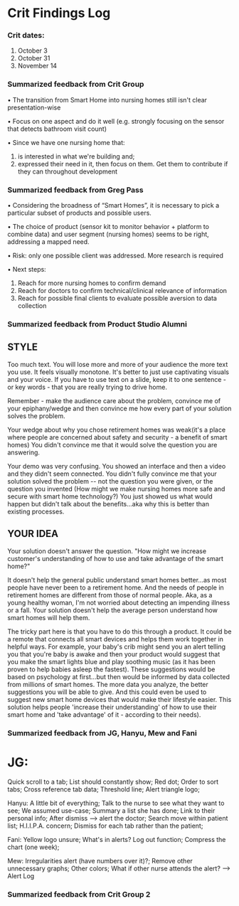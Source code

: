 # Crit Findings Log

### Crit dates:
1. October 3
2. October 31
3. November 14

### Summarized feedback from Crit Group

• The transition from Smart Home into nursing homes still isn't clear presentation-wise

• Focus on one aspect and do it well (e.g. strongly focusing on the sensor that detects bathroom visit count)

• Since we have one nursing home that:
1) is interested in what we're building and;
2) expressed their need in it, then focus on them. Get them to contribute if they can throughout development

### Summarized feedback from Greg Pass

• Considering the broadness of “Smart Homes”, it is necessary to pick a particular subset of products and possible users.

• The choice of product (sensor kit to monitor behavior + platform to combine data) and user segment (nursing homes) seems to be right, addressing a mapped need.

• Risk: only one possible client was addressed. More research is required

• Next steps:
  1)	Reach for more nursing homes to confirm demand
  2)	Reach for doctors to confirm technical/clinical relevance of information
  3)	Reach for possible final clients to evaluate possible aversion to data collection

### Summarized feedback from Product Studio Alumni

## STYLE
Too much text. You will lose more and more of your audience the more text you use. It feels visually monotone. It's better to just use captivating visuals and your voice. If you have to use text on a slide, keep it to one sentence - or key words - that you are really trying to drive home. 

Remember - make the audience care about the problem, convince me of your epiphany/wedge and then convince me how every part of your solution solves the problem. 

Your wedge about why you chose retirement homes was weak(it's a place where people are concerned about safety and security - a benefit of smart homes) You didn't convince me that it would solve the question you are answering. 

Your demo was very confusing. You showed an interface and then a video and they didn't seem connected. You didn't fully convince me that your solution solved the problem -- not the question you were given, or the question you invented (How might we make nursing homes more safe and secure with smart home technology?) You just showed us what would happen but didn't talk about the benefits...aka why this is better than existing processes. 


## YOUR IDEA
Your solution doesn't answer the question. "How might we increase customer's understanding of how to use and take advantage of the smart home?"

It doesn't help the general public understand smart homes better...as most people have never been to a retirement home. And the needs of people in retirement homes are different from those of normal people. Aka, as a young healthy woman, I'm not worried about detecting an impending illness or a fall. Your solution doesn't help the average person understand how smart homes will help them.

The tricky part here is that you have to do this through a product. It could be a remote that connects all smart devices and helps them work together in helpful ways. For example, your baby's crib might send you an alert telling you that you're baby is awake and then your product would suggest that you make the smart lights blue and play soothing music (as it has been proven to help babies asleep the fastest). These suggestions would be based on psychology at first...but then would be informed by data collected from millions of smart homes. The more data you analyze, the better suggestions you will be able to give. And this could even be used to suggest new smart home devices that would make their lifestyle easier. This solution helps people 'increase their understanding' of how to use their smart home and 'take advantage' of it - according to their needs).

### Summarized feedback from JG, Hanyu, Mew and Fani
# JG: 
Quick scroll to a tab;
List should constantly show;
Red dot;
Order to sort tabs;
Cross reference tab data;
Threshold line;
Alert triangle logo;

Hanyu:
A little bit of everything;
Talk to the nurse to see what they want to see;
We assumed use-case;
Summary a list she has done;
Link to their personal info;
After dismiss --> alert the doctor;
Search move within patient list;
H.I.I.P.A. concern;
Dismiss for each tab rather than the patient;

Fani:
Yellow logo unsure;
What's in alerts?
Log out function;
Compress the chart (one week);

Mew:
Irregularities alert (have numbers over it)?;
Remove other unnecessary graphs;
Other colors;
What if other nurse attends the alert? --> Alert Log


### Summarized feedback from Crit Group 2

